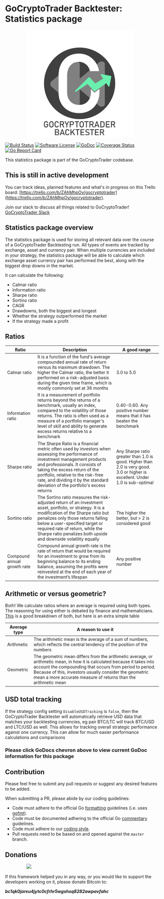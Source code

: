 # GoCryptoTrader Backtester: Statistics package

<img src="/backtester/common/backtester.png?raw=true" width="350px" height="350px" hspace="70">


[![Build Status](https://github.com/thrasher-corp/gocryptotrader/actions/workflows/tests.yml/badge.svg?branch=master)](https://github.com/thrasher-corp/gocryptotrader/actions/workflows/tests.yml)
[![Software License](https://img.shields.io/badge/License-MIT-orange.svg?style=flat-square)](https://github.com/thrasher-corp/gocryptotrader/blob/master/LICENSE)
[![GoDoc](https://godoc.org/github.com/thrasher-corp/gocryptotrader?status.svg)](https://godoc.org/github.com/thrasher-corp/gocryptotrader/backtester/eventhandlers/statistics)
[![Coverage Status](http://codecov.io/github/thrasher-corp/gocryptotrader/coverage.svg?branch=master)](http://codecov.io/github/thrasher-corp/gocryptotrader?branch=master)
[![Go Report Card](https://goreportcard.com/badge/github.com/thrasher-corp/gocryptotrader)](https://goreportcard.com/report/github.com/thrasher-corp/gocryptotrader)


This statistics package is part of the GoCryptoTrader codebase.

## This is still in active development

You can track ideas, planned features and what's in progress on this Trello board: [https://trello.com/b/ZAhMhpOy/gocryptotrader](https://trello.com/b/ZAhMhpOy/gocryptotrader).

Join our slack to discuss all things related to GoCryptoTrader! [GoCryptoTrader Slack](https://join.slack.com/t/gocryptotrader/shared_invite/enQtNTQ5NDAxMjA2Mjc5LTc5ZDE1ZTNiOGM3ZGMyMmY1NTAxYWZhODE0MWM5N2JlZDk1NDU0YTViYzk4NTk3OTRiMDQzNGQ1YTc4YmRlMTk)

## Statistics package overview

The statistics package is used for storing all relevant data over the course of a GoCryptoTrader Backtesting run. All types of events are tracked by exchange, asset and currency pair.
When multiple currencies are included in your strategy, the statistics package will be able to calculate which exchange asset currency pair has performed the best, along with the biggest drop downs in the market.

It can calculate the following:
- Calmar ratio
- Information ratio
- Sharpe ratio
- Sortino ratio
- CAGR
- Drawdowns, both the biggest and longest
- Whether the strategy outperformed the market
- If the strategy made a profit

## Ratios

| Ratio | Description | A good range |
| ----- | ----------- | ------------ |
| Calmar ratio |  It is a function of the fund's average compounded annual rate of return versus its maximum drawdown. The higher the Calmar ratio, the better it performed on a risk-adjusted basis during the given time frame, which is mostly commonly set at 36 months | 3.0 to 5.0 |
| Information ratio| It is a measurement of portfolio returns beyond the returns of a benchmark, usually an index, compared to the volatility of those returns. The ratio is often used as a measure of a portfolio manager's level of skill and ability to generate excess returns relative to a benchmark | 0.40-0.60. Any positive number means that it has beaten the benchmark |
| Sharpe ratio | The Sharpe Ratio is a financial metric often used by investors when assessing the performance of investment management products and professionals. It consists of taking the excess return of the portfolio, relative to the risk-free rate, and dividing it by the standard deviation of the portfolio's excess returns | Any Sharpe ratio greater than 1.0 is good. Higher than 2.0 is very good. 3.0 or higher is excellent. Under 1.0 is sub-optimal |
| Sortino ratio | The Sortino ratio measures the risk-adjusted return of an investment asset, portfolio, or strategy. It is a modification of the Sharpe ratio but penalizes only those returns falling below a user-specified target or required rate of return, while the Sharpe ratio penalizes both upside and downside volatility equally | The higher the better, but > 2 is considered good |
| Compound annual growth rate | Compound annual growth rate is the rate of return that would be required for an investment to grow from its beginning balance to its ending balance, assuming the profits were reinvested at the end of each year of the investment’s lifespan | Any positive number |

## Arithmetic or versus geometric?
Both! We calculate ratios where an average is required using both types. The reasoning for using either is debated by finance and mathematicians. [This](https://www.investopedia.com/ask/answers/06/geometricmean.asp) is a good breakdown of both, but here is an extra simple table

| Average type | A reason to use it |
| ------------ | ------------------ |
| Arithmetic | The arithmetic mean is the average of a sum of numbers, which reflects the central tendency of the position of the numbers |
| Geometric | The geometric mean differs from the arithmetic average, or arithmetic mean, in how it is calculated because it takes into account the compounding that occurs from period to period. Because of this, investors usually consider the geometric mean a more accurate measure of returns than the arithmetic mean |

## USD total tracking
If the strategy config setting `DisableUSDTracking` is `false`, then the GoCryptoTrader Backtester will automatically retrieve USD data that matches your backtesting currencies, eg pair BTC/LTC will track BTC/USD and LTC/USD as well. This allows for tracking overall strategic performance against one currency. This can allow for much easier performance calculations and comparisons


### Please click GoDocs chevron above to view current GoDoc information for this package

## Contribution

Please feel free to submit any pull requests or suggest any desired features to be added.

When submitting a PR, please abide by our coding guidelines:

+ Code must adhere to the official Go [formatting](https://golang.org/doc/effective_go.html#formatting) guidelines (i.e. uses [gofmt](https://golang.org/cmd/gofmt/)).
+ Code must be documented adhering to the official Go [commentary](https://golang.org/doc/effective_go.html#commentary) guidelines.
+ Code must adhere to our [coding style](https://github.com/thrasher-corp/gocryptotrader/blob/master/doc/coding_style.md).
+ Pull requests need to be based on and opened against the `master` branch.

## Donations

<img src="https://github.com/thrasher-corp/gocryptotrader/blob/master/web/src/assets/donate.png?raw=true" hspace="70">

If this framework helped you in any way, or you would like to support the developers working on it, please donate Bitcoin to:

***bc1qk0jareu4jytc0cfrhr5wgshsq8282awpavfahc***
